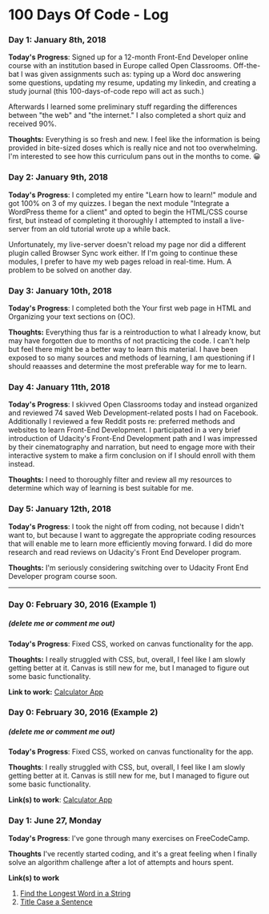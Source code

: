 # 100 Days Of Code - Log

### Day 1: January 8th, 2018

**Today's Progress**: Signed up for a 12-month Front-End Developer online course with an institution based in Europe called Open Classrooms. Off-the-bat I was given assignments such as: typing up a Word doc answering some questions, updating my resume, updating my linkedin, and creating a study journal (this 100-days-of-code repo will act as such.) 

Afterwards I learned some preliminary stuff regarding the differences between "the web" and "the internet." I also completed a short quiz and received 90%.

**Thoughts:** Everything is so fresh and new. I feel like the information is being provided in bite-sized doses which is really nice and not too overwhelming. I'm interested to see how this curriculum pans out in the months to come. 😀


### Day 2: January 9th, 2018

**Today's Progress**: I completed my entire "Learn how to learn!" module and got 100% on 3 of my quizzes. I began the next module "Integrate a WordPress theme for a client" and opted to begin the HTML/CSS course first, but instead of completing it thoroughly I attempted to install a live-server from an old tutorial wrote up a while back. 

Unfortunately, my live-server doesn't reload my page nor did a different plugin called Browser Sync work either. If I'm going to continue these modules, I prefer to have my web pages reload in real-time. Hum. A problem to be solved on another day.

### Day 3: January 10th, 2018

**Today's Progress**: I completed both the Your first web page in HTML and Organizing your text sections on (OC).

**Thoughts:** Everything thus far is a reintroduction to what I already know, but may have forgotten due to months of not practicing the code. I can't help but feel there might be a better way to learn this material. I have been exposed to so many sources and methods of learning, I am questioning if I should reaasses and determine the most preferable way for me to learn.


### Day 4: January 11th, 2018

**Today's Progress**: I skivved Open Classrooms today and instead organized and reviewed 74 saved Web Development-related posts I had on Facebook. Additionally I reviewed a few Reddit posts re: preferred methods and websites to learn Front-End Development. I participated in a very brief introduction of Udacity's Front-End Development path and I was impressed by their cinematography and narration, but need to engage more with their interactive system to make a firm conclusion on if I should enroll with them instead.

**Thoughts:** I need to thoroughly filter and review all my resources to determine which way of learning is best suitable for me.


### Day 5: January 12th, 2018

**Today's Progress**: I took the night off from coding, not because I didn't want to, but because I want to aggregate the appropriate coding resources that will enable me to learn more efficiently moving forward. I did do more research and read reviews on Udacity's Front End Developer program.

**Thoughts:** I'm seriously considering switching over to Udacity Front End Developer program course soon.

---

### Day 0: February 30, 2016 (Example 1)
##### (delete me or comment me out)

**Today's Progress**: Fixed CSS, worked on canvas functionality for the app.

**Thoughts:** I really struggled with CSS, but, overall, I feel like I am slowly getting better at it. Canvas is still new for me, but I managed to figure out some basic functionality.

**Link to work:** [Calculator App](http://www.example.com)

### Day 0: February 30, 2016 (Example 2)
##### (delete me or comment me out)

**Today's Progress**: Fixed CSS, worked on canvas functionality for the app.

**Thoughts**: I really struggled with CSS, but, overall, I feel like I am slowly getting better at it. Canvas is still new for me, but I managed to figure out some basic functionality.

**Link(s) to work**: [Calculator App](http://www.example.com)


### Day 1: June 27, Monday

**Today's Progress**: I've gone through many exercises on FreeCodeCamp.

**Thoughts** I've recently started coding, and it's a great feeling when I finally solve an algorithm challenge after a lot of attempts and hours spent.

**Link(s) to work**
1. [Find the Longest Word in a String](https://www.freecodecamp.com/challenges/find-the-longest-word-in-a-string)
2. [Title Case a Sentence](https://www.freecodecamp.com/challenges/title-case-a-sentence)
